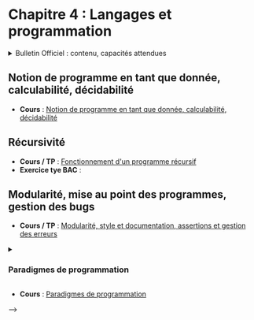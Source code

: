 # Chapitre 4 : Langages et programmation
<details>
    <summary>Bulletin Officiel : contenu, capacités attendues</summary> 

>Le travail entrepris en classe de première sur les méthodes de programmation est prolongé.  
>L’accent est mis sur une programmation assurant une meilleure **sûreté**, c’est-à-dire minimisant le nombre d’erreurs.  
>Parallèlement, on montre l’universalité et les limites de la notion de **calculabilité**.  
>La **récursivité** est une méthode fondamentale de programmation. Son introduction permet également de diversifier les algorithmes étudiés.  
>En classe terminale, les élèves s’initient à différents **paradigmes de programmation** pour ne pas se limiter à une démarche impérative.  
  >| Contenu | Capacités attendues |
  >| :-- | :-- |
  >| Notion de programme en tant que donnée <br> Calculabilité, décidabilité | - Comprendre que tout programme est aussi une donnée <br>- Comprendre que la calculabilité ne dépend pas du langage de programmation utilisé<br>- Montrer, sans formalisme théorique, que le problème de l’arrêt est indécidable | 
  >| Récursivité | - Écrire un programme récursif<br>-  Analyser le fonctionnement d’un programme récursif |
  >| Modularité | - Utiliser des API ou des bibliothèques <br>- Exploiter leur documentation <br>- Créer des modules simples et les documenter |
  >| Mise au point des programmes <br>Gestion des bugs | - Dans la pratique de la programmation, savoir répondre aux causes typiques de bugs : problèmes liés au typage, effets de bord non désirés, débordements dans les tableaux, instruction conditionnelle non exhaustive, choix des inégalités, comparaisons et calculs entre flottants, mauvais nommage des variables, etc. |

</details>


    
## Notion de programme en tant que donnée, calculabilité, décidabilité
- **Cours** : [Notion de programme en tant que donnée, calculabilité, décidabilité](https://notebook.basthon.fr/?from=https://raw.githubusercontent.com/abrugiere/tnsi/main/4.1_C_calculabilite.ipynb) 

## Récursivité
- **Cours / TP** : [Fonctionnement d'un programme récursif](https://notebook.basthon.fr/?from=https://raw.githubusercontent.com/abrugiere/tnsi/main/4.2_recur.ipynb) 
- **Exercice tye BAC** : 

## Modularité, mise au point des programmes, gestion des bugs
- **Cours / TP** : [Modularité, style et documentation, assertions et gestion des erreurs](https://notebook.basthon.fr/?from=https://raw.githubusercontent.com/abrugiere/tnsi/main/4.3_C_modul_mise_au_pt.ipynb) 




<details>
  <summary>
    
  ### Paradigmes de programmation
  </summary>

  >| Contenu | Capacités attendues |
  >| :-- | :-- |
  >|Paradigmes de programmation | - Distinguer sur des exemples les paradigmes impératif, fonctionnel et objet <br>- Choisir le paradigme de programmation selon le champ d’application d’un programme |

</details>

- **Cours** : [Paradigmes de programmation](https://notebook.basthon.fr/?from=https://raw.githubusercontent.com/abrugiere/tnsi/main/4.4_C_paradigmes.ipynb) 



-->
